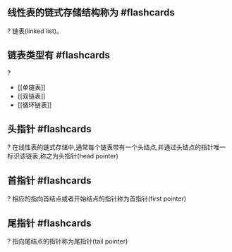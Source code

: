 
## 线性表的链式存储结构称为 #flashcards 
?
链表(linked list)。
<!--ID: 1706174157836-->



## 链表类型有 #flashcards 
?
- [[单链表]]
- [[双链表]]
- [[循环链表]]
<!--ID: 1706174157841-->


## 头指针 #flashcards 
?
在线性表的链式存储中,通常每个链表带有一个头结点,并通过头结点的指针唯一标识该链表,称之为头指针(head pointer)
<!--ID: 1706174157848-->


## 首指针 #flashcards 
?
相应的指向首结点或者开始结点的指针称为首指针(first pointer)
<!--ID: 1706174157853-->


## 尾指针 #flashcards 
?
指向尾结点的指针称为尾指针(tail pointer)
<!--ID: 1706174157858-->

